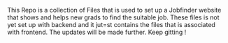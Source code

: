 This Repo is a collection of Files that is used to set up a Jobfinder website that shows and helps new grads to find the suitable job. These files is not yet set up with backend and it jut=st contains the files that is associated with frontend.
 The updates will be made further. Keep gitting !

